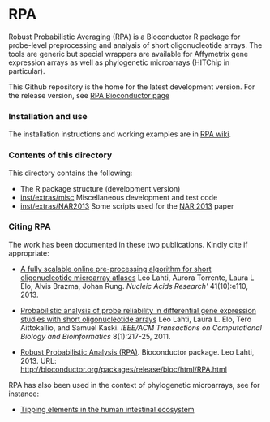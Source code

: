 RPA
===

Robust Probabilistic Averaging (RPA) is a Bioconductor R package for
probe-level preprocessing and analysis of short oligonucleotide
arrays. The tools are generic but special wrappers are available for
Affymetrix gene expression arrays as well as phylogenetic microarrays
(HITChip in particular). 

This Github repository is the home for the latest development version.
For the release version, see [RPA Bioconductor
page](http://bioconductor.org/packages/release/bioc/html/RPA.html)


### Installation and use

The installation instructions and working examples are in
[RPA wiki](https://github.com/antagomir/RPA/wiki).


### Contents of this directory

This directory contains the following:

 * The R package structure (development version)
 * [inst/extras/misc](inst/extras/misc) Miscellaneous development and test code
 * [inst/extras/NAR2013](inst/extras/NAR2013) Some scripts used for the [NAR 2013](http://nar.oxfordjournals.org/content/41/10/e110) paper

### Citing RPA

The work has been documented in these two publications. Kindly cite if
appropriate:

 * [A fully scalable online pre-processing algorithm for short oligonucleotide microarray atlases](http://nar.oxfordjournals.org/content/41/10/e110) Leo Lahti, Aurora Torrente, Laura L Elo, Alvis Brazma, Johan Rung. _Nucleic Acids Research'_ 41(10):e110, 2013. 

 * [Probabilistic analysis of probe reliability in differential gene expression studies with short oligonucleotide arrays](https://www.researchgate.net/publication/224439493_Probabilistic_Analysis_of_Probe_Reliability_in_Differential_Gene_Expression_Studies_with_Short_Oligonucleotide_Arrays/file/9fcfd4fbe8b3e5387a.pdf) Leo Lahti, Laura L. Elo, Tero Aittokallio, and Samuel Kaski. _IEEE/ACM Transactions on Computational Biology and Bioinformatics_ 8(1):217-25, 2011. 

 * [Robust Probabilistic Analysis (RPA)](http://bioconductor.org/packages/release/bioc/html/RPA.html). Bioconductor package. Leo Lahti, 2013. URL: http://bioconductor.org/packages/release/bioc/html/RPA.html 


RPA has also been used in the context of phylogenetic microarrays, see
for instance:

  * [Tipping elements in the human intestinal ecosystem](http://www.nature.com/ncomms/2014/140708/ncomms5344/full/ncomms5344.html)







